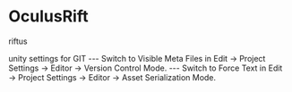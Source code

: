 # OculusRift
riftus

unity settings for GIT
    --- Switch to Visible Meta Files in Edit → Project Settings → Editor → Version Control Mode.
    --- Switch to Force Text in Edit → Project Settings → Editor → Asset Serialization Mode.
